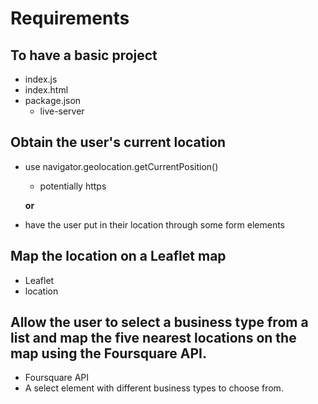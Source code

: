  # Requirements

 ## To have a basic project
  - index.js
  - index.html
  - package.json
    - live-server

 ## Obtain the user's current location
  - use navigator.geolocation.getCurrentPosition()
    - potentially https

    **or**

  - have the user put in their location through some form elements

 ## Map the location on a Leaflet map
  - Leaflet
  - location 

 ## Allow the user to select a business type from a list and map the five nearest locations on the map using the Foursquare API.
  - Foursquare API
  - A select element with different business types to choose from.
